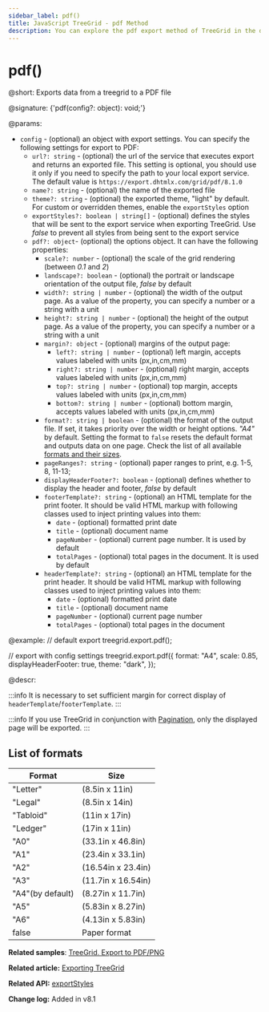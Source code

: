 ```yaml
---
sidebar_label: pdf()
title: JavaScript TreeGrid - pdf Method
description: You can explore the pdf export method of TreeGrid in the documentation of the DHTMLX JavaScript UI library. Browse developer guides and API reference, try out code examples and live demos, and download a free 30-day evaluation version of DHTMLX Suite.
---
```


# pdf()

@short: Exports data from a treegrid to a PDF file

@signature: {'pdf(config?: object): void;'}

@params:
- `config` - (optional) an object with export settings. You can specify the following settings for export to PDF:
    - `url?: string` - (optional) the url of the service that executes export and returns an exported file. This setting is optional, you should use it only if you need to specify the path to your local export service. The default value is `https://export.dhtmlx.com/grid/pdf/8.1.0`
    - `name?: string` - (optional) the name of the exported file
    - `theme?: string` - (optional) the exported theme, "light" by default. For custom or overridden themes, enable the `exportStyles` option
    - `exportStyles?: boolean | string[]` - (optional) defines the styles that will be sent to the export service when exporting TreeGrid. Use *false* to prevent all styles from being sent to the export service
    - `pdf?: object`- (optional) the options object. It can have the following properties:
        - `scale?: number` - (optional) the scale of the grid rendering (between *0.1* and *2*)
        - `landscape?: boolean` - (optional) the portrait or landscape orientation of the output file, *false* by default
        - `width?: string | number` - (optional) the width of the output page. As a value of the property, you can specify a number or a string with a unit
        - `height?: string | number` - (optional) the height of the output page. As a value of the property, you can specify a number or a string with a unit
        - `margin?: object` - (optional) margins of the output page:
            - `left?: string | number` - (optional) left margin, accepts values labeled with units (px,in,cm,mm)
            - `right?: string | number` - (optional) right margin, accepts values labeled with units (px,in,cm,mm)
            - `top?: string | number` - (optional) top margin, accepts values labeled with units (px,in,cm,mm)
            - `bottom?: string | number` - (optional) bottom margin, accepts values labeled with units (px,in,cm,mm)
        - `format?: string | boolean` - (optional) the format of the output file. If set, it takes priority over the width or height options. *"A4"* by default. Setting the format to `false` resets the default format and outputs data on one page.
        Check the list of all available [formats and their sizes](#list-of-formats).
        - `pageRanges?: string` - (optional) paper ranges to print, e.g. 1-5, 8, 11-13;
        - `displayHeaderFooter?: boolean` - (optional) defines whether to display the header and footer, *false* by default
        - `footerTemplate?: string` - (optional) an HTML template for the print footer. It should be valid HTML markup with following classes used to inject printing values into them:
            - `date` - (optional) formatted print date
            - `title` - (optional) document name
            - `pageNumber` - (optional) current page number. It is used by default
            - `totalPages` - (optional) total pages in the document. It is used by default
        - `headerTemplate?: string` - (optional) an HTML template for the print header. It should be valid HTML markup with following classes used to inject printing values into them:
            - `date` - (optional) formatted print date
            - `title` - (optional) document name
            - `pageNumber` - (optional) current page number
            - `totalPages` - (optional) total pages in the document


@example:
// default export
treegrid.export.pdf();

// export with config settings
treegrid.export.pdf({
    format: "A4",
    scale: 0.85,
    displayHeaderFooter: true,
    theme: "dark",
});


@descr:

:::info
It is necessary to set sufficient margin for correct display of `headerTemplate`/`footerTemplate`.
:::

:::info
If you use TreeGrid in conjunction with [Pagination](pagination.md), only the displayed page will be exported. 
:::

## List of formats

| Format           | Size               |
| ---------------- | ------------------ |
| "Letter"         | (8.5in x 11in)     |
| "Legal"          | (8.5in x 14in)     |
| "Tabloid"        | (11in x 17in)      |
| "Ledger"         | (17in x 11in)      |
| "A0"             | (33.1in x 46.8in)  |
| "A1"             | (23.4in x 33.1in)  |
| "A2"             | (16.54in x 23.4in) |
| "A3"             | (11.7in x 16.54in) |
| "A4"(by default) | (8.27in x 11.7in)  |
| "A5"             | (5.83in x 8.27in)  |
| "A6"             | (4.13in x 5.83in)  |
| false            | Paper format       |

**Related samples**: [TreeGrid. Export to PDF/PNG](https://snippet.dhtmlx.com/iyqmmcoh)

**Related article:** [Exporting TreeGrid](treegrid/usage.md)

**Related API:** [exportStyles](treegrid/api/treegrid_exportstyles_config.md)

**Change log:** Added in v8.1